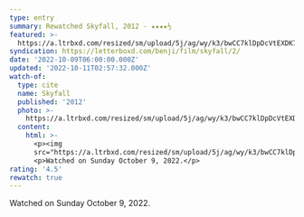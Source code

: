 ```yaml
---
type: entry
summary: Rewatched Skyfall, 2012 - ★★★★½
featured: >-
  https://a.ltrbxd.com/resized/sm/upload/5j/ag/wy/k3/bwCC7klDpDcVtEXDK74vDzXLyeF-0-600-0-900-crop.jpg?v=3241094b0a
syndication: https://letterboxd.com/benji/film/skyfall/2/
date: '2022-10-09T06:00:00.000Z'
updated: '2022-10-11T02:57:32.000Z'
watch-of:
  type: cite
  name: Skyfall
  published: '2012'
  photo: >-
    https://a.ltrbxd.com/resized/sm/upload/5j/ag/wy/k3/bwCC7klDpDcVtEXDK74vDzXLyeF-0-600-0-900-crop.jpg?v=3241094b0a
  content:
    html: >-
      <p><img
      src="https://a.ltrbxd.com/resized/sm/upload/5j/ag/wy/k3/bwCC7klDpDcVtEXDK74vDzXLyeF-0-600-0-900-crop.jpg?v=3241094b0a"/></p>
      <p>Watched on Sunday October 9, 2022.</p>
rating: '4.5'
rewatch: true
---
```

Watched on Sunday October 9, 2022.
